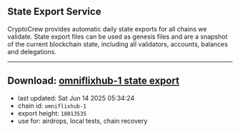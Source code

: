 ## State Export Service
CryptoCrew provides automatic daily state exports for all chains we validate. State export files can be used as genesis files and are a snapshot of the current blockchain state, including all validators, accounts, balances and delegations.

---
**Download: [omniflixhub-1 state export](https://dl-eu2.ccvalidators.com/SERVICE/omniflixhub/omniflixhub-1_export_18013535.json)**
---

- last updated: Sat Jun 14 2025 05:34:24
- chain id: `omniflixhub-1`
- export height: `18013535`
- use for: airdrops, local tests, chain recovery
